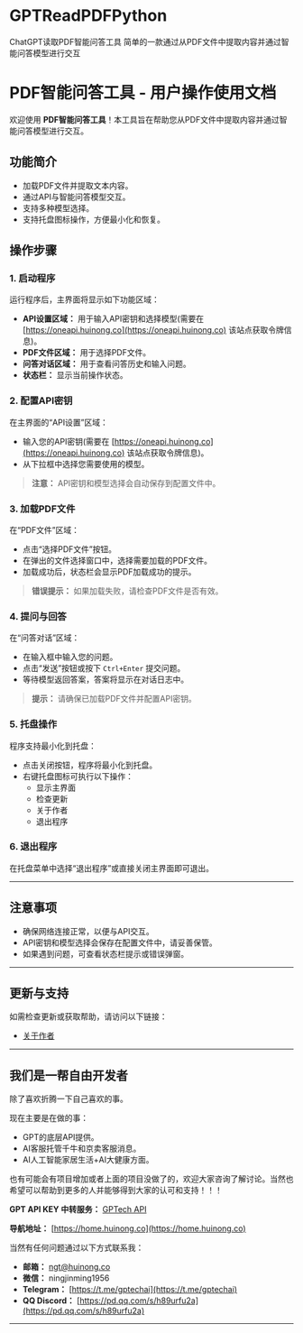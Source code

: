 # GPTReadPDFPython
ChatGPT读取PDF智能问答工具 简单的一款通过从PDF文件中提取内容并通过智能问答模型进行交互

# PDF智能问答工具 - 用户操作使用文档

欢迎使用 **PDF智能问答工具**！本工具旨在帮助您从PDF文件中提取内容并通过智能问答模型进行交互。

## 功能简介
- 加载PDF文件并提取文本内容。
- 通过API与智能问答模型交互。
- 支持多种模型选择。
- 支持托盘图标操作，方便最小化和恢复。

## 操作步骤

### 1. 启动程序
运行程序后，主界面将显示如下功能区域：
- **API设置区域：** 用于输入API密钥和选择模型(需要在 [https://oneapi.huinong.co](https://oneapi.huinong.co) 该站点获取令牌信息)。
- **PDF文件区域：** 用于选择PDF文件。
- **问答对话区域：** 用于查看问答历史和输入问题。
- **状态栏：** 显示当前操作状态。

### 2. 配置API密钥
在主界面的“API设置”区域：
- 输入您的API密钥(需要在 [https://oneapi.huinong.co](https://oneapi.huinong.co) 该站点获取令牌信息)。
- 从下拉框中选择您需要使用的模型。

> **注意：** API密钥和模型选择会自动保存到配置文件中。

### 3. 加载PDF文件
在“PDF文件”区域：
- 点击“选择PDF文件”按钮。
- 在弹出的文件选择窗口中，选择需要加载的PDF文件。
- 加载成功后，状态栏会显示PDF加载成功的提示。

> **错误提示：** 如果加载失败，请检查PDF文件是否有效。

### 4. 提问与回答
在“问答对话”区域：
- 在输入框中输入您的问题。
- 点击“发送”按钮或按下 `Ctrl+Enter` 提交问题。
- 等待模型返回答案，答案将显示在对话日志中。

> **提示：** 请确保已加载PDF文件并配置API密钥。

### 5. 托盘操作
程序支持最小化到托盘：
- 点击关闭按钮，程序将最小化到托盘。
- 右键托盘图标可执行以下操作：
  - 显示主界面
  - 检查更新
  - 关于作者
  - 退出程序

### 6. 退出程序
在托盘菜单中选择“退出程序”或直接关闭主界面即可退出。

---

## 注意事项
- 确保网络连接正常，以便与API交互。
- API密钥和模型选择会保存在配置文件中，请妥善保管。
- 如果遇到问题，可查看状态栏提示或错误弹窗。

---

## 更新与支持
如需检查更新或获取帮助，请访问以下链接：
- [关于作者](https://home.huinong.co/read_pdf/index.html)

--- 

## 我们是一帮自由开发者

除了喜欢折腾一下自己喜欢的事。

现在主要是在做的事：

- GPT的底层API提供。
- AI客服托管千牛和京卖客服消息。
- AI人工智能家居生活+AI大健康方面。

也有可能会有项目增加或者上面的项目没做了的，欢迎大家咨询了解讨论。当然也希望可以帮助到更多的人并能够得到大家的认可和支持！！！

**GPT API KEY 中转服务：** [GPTech API](https://home.huinong.co)

**导航地址：** [https://home.huinong.co](https://home.huinong.co)

当然有任何问题通过以下方式联系我：

- **邮箱：** [ngt@huinong.co](mailto:ngt@huinong.co)
- **微信：** ningjinming1956
- **Telegram：** [https://t.me/gptechai](https://t.me/gptechai)
- **QQ Discord：** [https://pd.qq.com/s/h89urfu2a](https://pd.qq.com/s/h89urfu2a)

--- 
